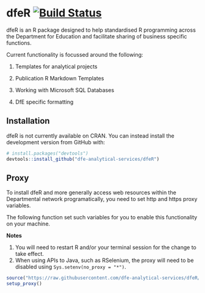 # dfeR  [![Build Status](https://travis-ci.org/dfe-analytical-services/dfeR.svg?branch=master)](https://travis-ci.org/dfe-analytical-services/dfeR)

dfeR is an R package designed to help standardised R programming across the Department for Education and facilitate sharing of business specific functions.

Current functionality is focussed around the following:

1. Templates for analytical projects

2. Publication R Markdown Templates

3. Working with Microsoft SQL Databases

4. DfE specific formatting

## Installation

dfeR is not currently available on CRAN. You can instead install the
development version from GitHub with:

``` r
# install.packages("devtools")
devtools::install_github("dfe-analytical-services/dfeR")
```
## Proxy

To install dfeR and more generally access web resources within the Departmental network programatically, you need to set http and https proxy variables. 

The following function set such variables for you to enable this functionality on your machine.

**Notes** 

1. You will need to restart R and/or your terminal session for the change to take effect. 
2. When using APIs to Java, such as RSelenium, the proxy will need to be disabled using `Sys.setenv(no_proxy = "*")`.

``` r
source("https://raw.githubusercontent.com/dfe-analytical-services/dfeR/master/R/proxy.R")
setup_proxy()
```
